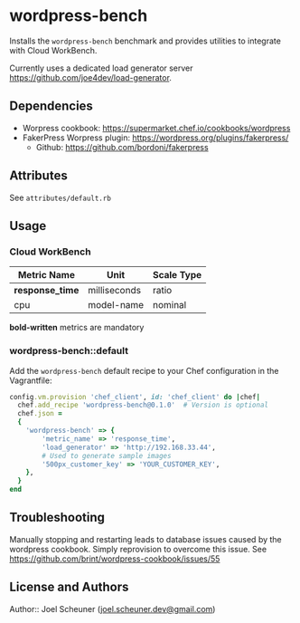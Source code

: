 # wordpress-bench

Installs the `wordpress-bench` benchmark and provides utilities to integrate with Cloud WorkBench.

Currently uses a dedicated load generator server https://github.com/joe4dev/load-generator.

## Dependencies

* Worpress cookbook: https://supermarket.chef.io/cookbooks/wordpress
* FakerPress Worpress plugin: https://wordpress.org/plugins/fakerpress/
    * Github: https://github.com/bordoni/fakerpress

## Attributes

See `attributes/default.rb`

## Usage

### Cloud WorkBench

| Metric Name                  | Unit              | Scale Type    |
| ---------------------------- | ----------------- | ------------- |
| **response_time**            | milliseconds      | ratio         |
| cpu                          | model-name        | nominal       |

**bold-written** metrics are mandatory

### wordpress-bench::default

Add the `wordpress-bench` default recipe to your Chef configuration in the Vagrantfile:

```ruby
config.vm.provision 'chef_client', id: 'chef_client' do |chef|
  chef.add_recipe 'wordpress-bench@0.1.0'  # Version is optional
  chef.json =
  {
    'wordpress-bench' => {
        'metric_name' => 'response_time',
        'load_generator' => 'http://192.168.33.44',
        # Used to generate sample images
        '500px_customer_key' => 'YOUR_CUSTOMER_KEY',
    },
  }
end
```

## Troubleshooting

Manually stopping and restarting leads to database issues caused by the wordpress cookbook. Simply reprovision to overcome this issue. See https://github.com/brint/wordpress-cookbook/issues/55

## License and Authors

Author:: Joel Scheuner (joel.scheuner.dev@gmail.com)
